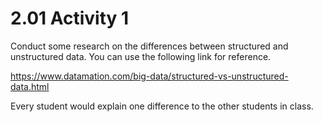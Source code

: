 # 2.01 Activity 1

Conduct some research on the differences between structured and unstructured data. You can use the following link for reference.

https://www.datamation.com/big-data/structured-vs-unstructured-data.html

Every student would explain one difference to the other students in class.
